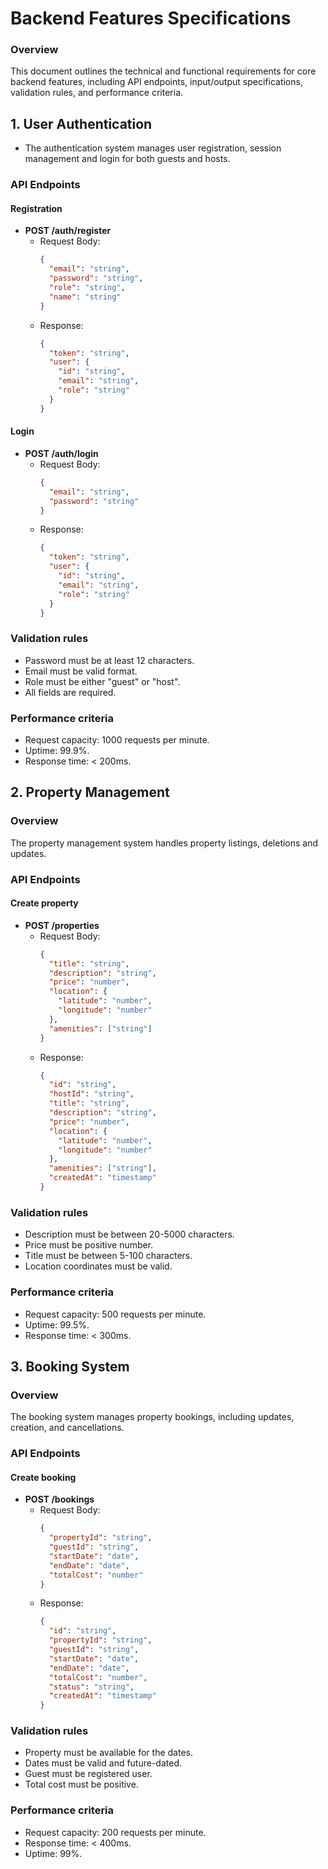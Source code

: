 # Backend Features Specifications

### Overview

This document outlines the technical and functional requirements for core backend features, including API endpoints, input/output specifications, validation rules, and performance criteria.

## 1. User Authentication
  - The authentication system manages user registration, session management and login for both guests and hosts.

### API Endpoints

#### Registration
- **POST /auth/register**
  * Request Body:
    ```json
    {
      "email": "string",
      "password": "string",
      "role": "string",
      "name": "string"
    }
    ```
  * Response:
    ```json
    {
      "token": "string",
      "user": {
        "id": "string",
        "email": "string",
        "role": "string"
      }
    }
    ```

#### Login
- **POST /auth/login**
  * Request Body:
    ```json
    {
      "email": "string",
      "password": "string"
    }
    ```
  * Response:
    ```json
    {
      "token": "string",
      "user": {
        "id": "string",
        "email": "string",
        "role": "string"
      }
    }
    ```

### Validation rules
- Password must be at least 12 characters.
- Email must be valid format.
- Role must be either "guest" or "host".
- All fields are required.

### Performance criteria
- Request capacity: 1000 requests per minute.
- Uptime: 99.9%.
- Response time: < 200ms.

## 2. Property Management

### Overview
The property management system handles property listings, deletions and updates.

### API Endpoints

#### Create property
- **POST /properties**
  * Request Body:
    ```json
    {
      "title": "string",
      "description": "string",
      "price": "number",
      "location": {
        "latitude": "number",
        "longitude": "number"
      },
      "amenities": ["string"]
    }
    ```
  * Response:
    ```json
    {
      "id": "string",
      "hostId": "string",
      "title": "string",
      "description": "string",
      "price": "number",
      "location": {
        "latitude": "number",
        "longitude": "number"
      },
      "amenities": ["string"],
      "createdAt": "timestamp"
    }
    ```

### Validation rules
- Description must be between 20-5000 characters.
- Price must be positive number.
- Title must be between 5-100 characters.
- Location coordinates must be valid.

### Performance criteria
- Request capacity: 500 requests per minute.
- Uptime: 99.5%.
- Response time: < 300ms.

## 3. Booking System

### Overview
The booking system manages property bookings, including updates, creation, and cancellations.

### API Endpoints

#### Create booking
- **POST /bookings**
  * Request Body:
    ```json
    {
      "propertyId": "string",
      "guestId": "string",
      "startDate": "date",
      "endDate": "date",
      "totalCost": "number"
    }
    ```
  * Response:
    ```json
    {
      "id": "string",
      "propertyId": "string",
      "guestId": "string",
      "startDate": "date",
      "endDate": "date",
      "totalCost": "number",
      "status": "string",
      "createdAt": "timestamp"
    }
    ```

### Validation rules
- Property must be available for the dates.
- Dates must be valid and future-dated.
- Guest must be registered user.
- Total cost must be positive.

### Performance criteria
- Request capacity: 200 requests per minute.
- Response time: < 400ms.
- Uptime: 99%.
